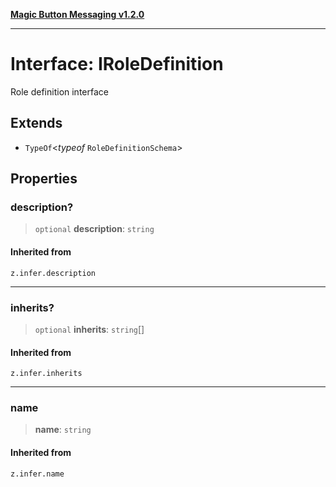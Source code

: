 [**Magic Button Messaging v1.2.0**](../README.md)

***

# Interface: IRoleDefinition

Role definition interface

## Extends

- `TypeOf`\<*typeof* `RoleDefinitionSchema`\>

## Properties

### description?

> `optional` **description**: `string`

#### Inherited from

`z.infer.description`

***

### inherits?

> `optional` **inherits**: `string`[]

#### Inherited from

`z.infer.inherits`

***

### name

> **name**: `string`

#### Inherited from

`z.infer.name`

